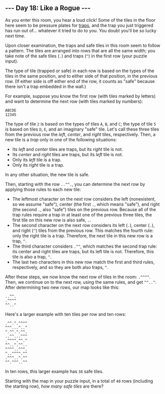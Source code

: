 <h2>--- Day 18: Like a Rogue ---</h2><p>As you enter this room, you hear a loud click! Some of the tiles in the floor here seem to be pressure plates for <a href="https://nethackwiki.com/wiki/Trap">traps</a>, and the trap you just triggered has run out of... whatever it tried to do to you. You doubt you&apos;ll be so lucky next time.</p>
<p>Upon closer examination, the traps and safe tiles in this room seem to follow a pattern. The tiles are arranged into rows that are all the same width; you take note of the safe tiles (<code>.</code>) and traps (<code>^</code>) in the first row (your puzzle input).</p>
<p>The type of tile (trapped or safe) in each row is based on the types of the tiles in the same position, and to either side of that position, in the previous row. (If either side is off either end of the row, it counts as &quot;safe&quot; because there isn&apos;t a trap embedded in the wall.)</p>
<p>For example, suppose you know the first row (with tiles marked by letters) and want to determine the next row (with tiles marked by numbers):</p>
<pre><code>ABCDE
12345
</code></pre>
<p>The type of tile <code>2</code> is based on the types of tiles <code>A</code>, <code>B</code>, and <code>C</code>; the type of tile <code>5</code> is based on tiles <code>D</code>, <code>E</code>, and an imaginary &quot;safe&quot; tile. Let&apos;s call these three tiles from the previous row the <em>left</em>, <em>center</em>, and <em>right</em> tiles, respectively. Then, a new tile is a <em>trap</em> only in one of the following situations:</p>
<ul>
<li>Its <em>left</em> and <em>center</em> tiles are traps, but its <em>right</em> tile is not.</li>
<li>Its <em>center</em> and <em>right</em> tiles are traps, but its <em>left</em> tile is not.</li>
<li>Only its <em>left</em> tile is a trap.</li>
<li>Only its <em>right</em> tile is a trap.</li>
</ul>
<p>In any other situation, the new tile is safe.</p>
<p>Then, starting with the row <code>..^^.</code>, you can determine the next row by applying those rules to each new tile:</p>
<ul>
<li>The leftmost character on the next row considers the left (nonexistent, so we assume &quot;safe&quot;), center (the first <code>.</code>, which means &quot;safe&quot;), and right (the second <code>.</code>, also &quot;safe&quot;) tiles on the previous row. Because all of the trap rules require a trap in at least one of the previous three tiles, the first tile on this new row is also safe, <code>.</code>.</li>
<li>The second character on the next row considers its left (<code>.</code>), center (<code>.</code>), and right (<code>^</code>) tiles from the previous row. This matches the fourth rule: only the right tile is a trap. Therefore, the next tile in this new row is a trap, <code>^</code>.</li>
<li>The third character considers <code>.^^</code>, which matches the second trap rule: its center and right tiles are traps, but its left tile is not. Therefore, this tile is also a trap, <code>^</code>.</li>
<li>The last two characters in this new row match the first and third rules, respectively, and so they are both also traps, <code>^</code>.</li>
</ul>
<p>After these steps, we now know the next row of tiles in the room: <code>.^^^^</code>. Then, we continue on to the next row, using the same rules, and get <code>^^..^</code>. After determining two new rows, our map looks like this:</p>
<pre><code>..^^.
.^^^^
^^..^
</code></pre>
<p>Here&apos;s a larger example with ten tiles per row and ten rows:</p>
<pre><code>.^^.^.^^^^
^^^...^..^
^.^^.^.^^.
..^^...^^^
.^^^^.^^.^
^^..^.^^..
^^^^..^^^.
^..^^^^.^^
.^^^..^.^^
^^.^^^..^^
</code></pre>
<p>In ten rows, this larger example has <code>38</code> safe tiles.</p>
<p>Starting with the map in your puzzle input, in a total of <code>40</code> rows (including the starting row), <em>how many safe tiles</em> are there?</p>

